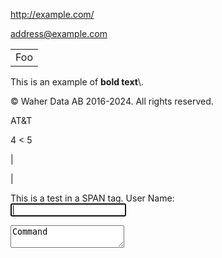 ﻿<http://example.com/>

<address@example.com>

<table>
    <tr>
        <td>Foo</td>
    </tr>
</table>
This is an example of <b>bold text</b>\.

© Waher Data AB 2016\-2024\. All rights reserved\.

AT\&T

4 \< 5

&#124;

&#124;

<span class="test">This is a test in a SPAN tag\.</span>
User Name\:  
<input id="UserName" name="UserName" type="text" autofocus="autofocus" style="max-width:20em" />

<textarea id="command" autofocus="autofocus" wrap="hard" onkeydown="return CommandKeyDown(this,event);">Command</textarea>

